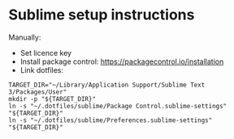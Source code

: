 # Sublime setup instructions

Manually:
* Set licence key
* Install package control: https://packagecontrol.io/installation
* Link dotfiles:
```
TARGET_DIR="~/Library/Application Support/Sublime Text 3/Packages/User"
mkdir -p "${TARGET_DIR}"
ln -s "~/.dotfiles/sublime/Package Control.sublime-settings" "${TARGET_DIR}"
ln -s "~/.dotfiles/sublime/Preferences.sublime-settings" "${TARGET_DIR}"
```